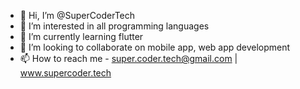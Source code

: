 - 👋 Hi, I’m @SuperCoderTech
- 👀 I’m interested in all programming languages
- 🌱 I’m currently learning flutter
- 💞️ I’m looking to collaborate on mobile app, web app development
- 📫 How to reach me - super.coder.tech@gmail.com | www.supercoder.tech
<!---
SuperCoderTech/SuperCoderTech is a ✨ special ✨ repository because its `README.md` (this file) appears on your GitHub profile.
You can click the Preview link to take a look at your changes.
--->
